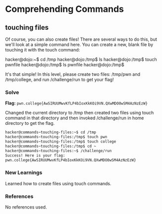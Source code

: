 # Comprehending Commands

## touching files
Of course, you can also create files! There are several ways to do this, but we'll look at a simple command here. You can create a new, blank file by touching it with the touch command:

hacker@dojo:~$ cd /tmp
hacker@dojo:/tmp$ ls
hacker@dojo:/tmp$ touch pwnfile
hacker@dojo:/tmp$ ls
pwnfile
hacker@dojo:/tmp$

It's that simple! In this level, please create two files: /tmp/pwn and /tmp/college, and run /challenge/run to get your flag!

### Solve
**Flag:** `pwn.college{AwSIRUUMwvKfLP4bIoxKkKOi9VN.QXwMDO0wSM4AzNzEzW}`

Changed the current directory to /tmp then created two files using touch command in that directory and then invoked /challenge/run in home directory to get the flag.

```bash
hacker@commands~touching-files:~$ cd /tmp
hacker@commands~touching-files:/tmp$ touch pwn
hacker@commands~touching-files:/tmp$ touch college
hacker@commands~touching-files:/tmp$ cd ~
hacker@commands~touching-files:~$ /challenge/run
Success! Here is your flag:
pwn.college{AwSIRUUMwvKfLP4bIoxKkKOi9VN.QXwMDO0wSM4AzNzEzW}
```

### New Learnings
Learned how to create files using touch commands.

### References 
No references used.
